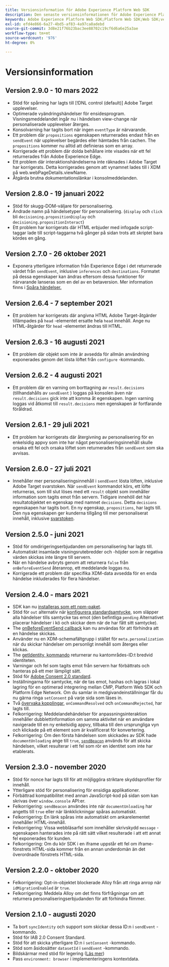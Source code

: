 ```yaml
---
title: Versionsinformation för Adobe Experience Platform Web SDK
description: Den senaste versionsinformationen för Adobe Experience Platform Web SDK.
keywords: Adobe Experience Platform Web SDK;Platform Web SDK;Web SDK;versionsinformation;
exl-id: efd4e866-6a27-4bd5-af83-4a97ca8adebd
source-git-commit: 3d8e21f76b23bac3ee88702c19cf6d6a6e25a3ae
workflow-type: tm+mt
source-wordcount: '976'
ht-degree: 0%

---
```


# Versionsinformation

## Version 2.9.0 - 10 mars 2022

* Stöd för spårning har lagts till [!DNL control (default)] Adobe Target upplevelser.
* Optimerade vyändringshändelser för ensidesprogram. Visningsmeddelandet ingår nu i händelsen view-change när personaliserade upplevelser återges.
* Konsolvarning har tagits bort när ingen `eventType` är närvarande.
* Ett problem där `propositions` egenskapen returnerades endast från en `sendEvent` när upplevelser begärdes eller hämtades från cachen. The `propositions` kommer nu alltid att definieras som en array.
* Korrigerade ett problem där dolda behållare inte visades när ett fel returnerades från Adobe Experience Edge.
* Ett problem där interaktionshändelserna inte räknades i Adobe Target har korrigerats. Detta korrigerades genom att vynamnet lades till i XDM på web.webPageDetails.viewName.
* Åtgärda brutna dokumentationslänkar i konsolmeddelanden.

## Version 2.8.0 - 19 januari 2022

* Stöd för skugg-DOM-väljare för personalisering.
* Ändrade namn på händelsetyper för personalisering. (`display` och `click` bli `decisioning.propositionDisplay` och `decisioning.propositionInteract`)
* Ett problem har korrigerats där HTML erbjuder med infogade script-taggar lade till script-taggarna två gånger på sidan trots att skriptet bara kördes en gång.

## Version 2.7.0 - 26 oktober 2021

* Exponera ytterligare information från Experience Edge i det returnerade värdet från `sendEvent`, inklusive `inferences` och `destinations`. Formatet på dessa egenskaper kan ändras eftersom dessa funktioner för närvarande lanseras som en del av en betaversion. Mer information finns i [Spåra händelser.](fundamentals/tracking-events.md)

## Version 2.6.4 - 7 september 2021

* Ett problem har korrigerats där angivna HTML Adobe Target-åtgärder tillämpades på `head` -elementet ersatte hela `head` innehåll. Ange nu HTML-åtgärder för `head` -elementet ändras till HTML.

## Version 2.6.3 - 16 augusti 2021

* Ett problem där objekt som inte är avsedda för allmän användning exponerades genom det lösta löftet från `configure` -kommando.

## Version 2.6.2 - 4 augusti 2021

* Ett problem där en varning om borttagning av `result.decisions` (tillhandahålls av `sendEvent` ) loggas på konsolen även när `result.decisions` gick inte att komma åt egenskapen. Ingen varning loggas vid åtkomst till `result.decisions` men egenskapen är fortfarande föråldrad.

## Version 2.6.1 - 29 juli 2021

* Ett problem har korrigerats där återgivning av personalisering för en enkelsidig appvy som inte har något personaliseringsinnehåll skulle orsaka ett fel och orsaka löftet som returnerades från `sendEvent` som ska avvisas.

## Version 2.6.0 - 27 juli 2021

* Innehåller mer personaliseringsinnehåll i `sendEvent` lösta löften, inklusive Adobe Target svarstoken. När `sendEvent` kommandot körs, ett löfte returneras, som till slut löses med ett `result` objekt som innehåller information som tagits emot från servern. Tidigare innehöll det här resultatobjektet en egenskap med namnet `decisions`. Detta `decisions` egenskapen har tagits bort. En ny egenskap, `propositions`, har lagts till. Den nya egenskapen ger kunderna tillgång till mer personaliserat innehåll, inklusive [svarstoken](https://experienceleague.adobe.com/docs/experience-platform/edge/personalization/adobe-target/accessing-response-tokens.html).

## Version 2.5.0 - juni 2021

* Stöd för omdirigeringserbjudanden om personalisering har lagts till.
* Automatiskt insamlade visningsrutebredder och -höjder som är negativa värden skickas inte längre till servern.
* När en händelse avbryts genom att returnera `false` från `onBeforeEventSend` återanrop, ett meddelande loggas nu.
* Korrigerade ett problem där specifika XDM-data avsedda för en enda händelse inkluderades för flera händelser.

## Version 2.4.0 - mars 2021

* SDK kan nu [installeras som ett npm-paket](https://experienceleague.adobe.com/docs/experience-platform/edge/fundamentals/installing-the-sdk.html).
* Stöd för `out` alternativ när [konfigurera standardsamtycke](https://experienceleague.adobe.com/docs/experience-platform/edge/fundamentals/configuring-the-sdk.html#default-consent), som släpper alla händelser tills samtycke tas emot (den befintliga `pending` Alternativet placerar händelser i kö och skickar dem när de har fått sitt samtycke).
* The [onBeforeEventSend callback](https://experienceleague.adobe.com/docs/experience-platform/edge/fundamentals/configuring-the-sdk.html#onbeforeeventsend) kan nu användas för att förhindra att en händelse skickas.
* Använder nu en XDM-schemafältgrupp i stället för `meta.personalization` när du skickar händelser om personligt innehåll som återges eller klickas.
* The [getIdentity, kommando](https://experienceleague.adobe.com/docs/experience-platform/edge/identity/overview.html#retrieving-the-visitor-id) returnerar nu kantområdes-ID:t bredvid identiteten.
* Varningar och fel som tagits emot från servern har förbättrats och hanteras på ett mer lämpligt sätt.
* Stöd för [Adobe Consent 2.0 standard](https://experienceleague.adobe.com/docs/experience-platform/edge/consent/supporting-consent.html?communicating-consent-preferences-via-the-adobe-standard).
* Inställningarna för samtycke, när de tas emot, hashas och lagras i lokal lagring för en optimerad integrering mellan CMP, Platform Web SDK och Platform Edge Network. Om du samlar in medgivandeinställningar får du nu gärna ringa `setConsent` på varje sida som läses in.
* Två [övervaka kopplingar](https://github.com/adobe/alloy/wiki/Monitoring-Hooks), `onCommandResolved` och `onCommandRejected`, har lagts till.
* Felkorrigering: Meddelandehändelser för anpassningsinteraktion innehåller dubblettinformation om samma aktivitet när en användare navigerade till en ny enkelsidig appvy, tillbaka till den ursprungliga vyn och klickade på ett element som är kvalificerat för konvertering.
* Felkorrigering: Om den första händelsen som skickades av SDK hade `documentUnloading` ange till `true`, [`sendBeacon`](https://developer.mozilla.org/en-US/docs/Web/API/Navigator/sendBeacon) används för att skicka händelsen, vilket resulterar i ett fel som rör en identitet som inte har etablerats.

## Version 2.3.0 - november 2020

* Stöd för nonce har lagts till för att möjliggöra striktare skyddsprofiler för innehåll.
* Ytterligare stöd för personalisering för ensidiga applikationer.
* Förbättrad kompatibilitet med annan JavaScript-kod på sidan som kan skrivas över `window.console` API:er.
* Felkorrigering: `sendBeacon` användes inte när `documentUnloading` har angetts till `true` eller när länkklickningar spåras automatiskt.
* Felkorrigering: En länk spåras inte automatiskt om ankarelementet innehåller HTML-innehåll.
* Felkorrigering: Vissa webbläsarfel som innehåller skrivskydd `message` -egenskapen hanterades inte på rätt sätt vilket resulterade i att ett annat fel exponerades för kunden.
* Felkorrigering: Om du kör SDK i en iframe uppstår ett fel om iframe-fönstrets HTML-sida kommer från en annan underdomän än det överordnade fönstrets HTML-sida.

## Version 2.2.0 - oktober 2020

* Felkorrigering: Opt-in-objektet blockerade Alloy från att ringa anrop när `idMigrationEnabled` är `true`.
* Felkorrigering: Meddela Alloy om det finns förfrågningar om att returnera personaliseringserbjudanden för att förhindra flimmer.

## Version 2.1.0 - augusti 2020

* Ta bort `syncIdentity` och support som skickar dessa ID:n i `sendEvent` -kommando.
* Stöd för IAB 2.0 Consent Standard.
* Stöd för att skicka ytterligare ID:n i `setConsent` -kommando.
* Stöd som åsidosätter `datasetId` i `sendEvent` -kommando.
* Bildskärmar med stöd för legering ([Läs mer](https://github.com/adobe/alloy/wiki/Monitoring-Hooks))
* Pass `environment: browser` i implementeringens kontextdata.
